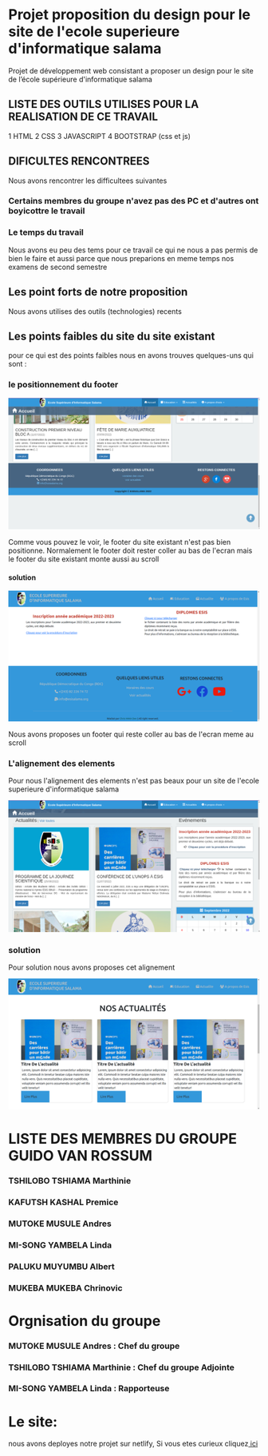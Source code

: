 # Projet proposition du design pour le site de l'ecole superieure d'informatique salama
Projet de développement web consistant a proposer un design pour le site de l’école supérieure d'informatique salama


## LISTE DES OUTILS UTILISES POUR LA REALISATION DE CE TRAVAIL

1 HTML
2 CSS
3 JAVASCRIPT
4 BOOTSTRAP (css et js)

## DIFICULTES RENCONTREES

Nous avons rencontrer les difficultees suivantes
### Certains membres du groupe n'avez pas des PC et d'autres ont boyicottre le travail
### Le temps du travail
Nous avons eu peu des tems pour ce travail ce qui ne nous a pas permis de bien le faire et aussi parce que nous preparions en meme temps nos examens de second semestre

## Les point forts de notre proposition

Nous avons utilises des outils (technologies) recents

## Les points faibles du site du site existant
pour ce qui est des points faibles nous en avons trouves quelques-uns qui sont :

### le positionnement du footer
<img src="./asset/img/newsImg/footerDefaut.png">

Comme vous pouvez le voir, le footer du site existant n'est pas bien positionne.
Normalement le footer doit rester coller au bas de l'ecran mais le footer du site existant monte aussi au scroll

#### solution 

<img src="./asset/img/newsImg/solutionFooter.png">

Nous avons proposes un footer qui reste coller au bas de l'ecran meme au scroll 



### L'alignement des elements

Pour nous l'alignement des elements n'est pas beaux pour un site de l'ecole superieure d'informatique salama

<img src="./asset/img/newsImg/alignementDefaut.png">

### solution 

Pour solution nous avons proposes cet alignement 

<img src="./asset/img/newsImg/solutionAlignement.png">


# LISTE DES MEMBRES DU GROUPE GUIDO VAN ROSSUM

### TSHILOBO TSHIAMA Marthinie
### KAFUTSH KASHAL Premice
### MUTOKE MUSULE Andres
### MI-SONG YAMBELA Linda
### PALUKU MUYUMBU Albert
### MUKEBA MUKEBA Chrinovic

# Orgnisation du groupe

### MUTOKE MUSULE Andres : Chef du groupe
### TSHILOBO TSHIAMA Marthinie : Chef du groupe Adjointe
### MI-SONG YAMBELA Linda : Rapporteuse


# Le site:
nous avons deployes notre projet sur netlify,
Si vous etes curieux cliquez<a href="https://propositiondesigneesis.netlify.app/"> ici</a>